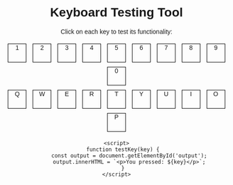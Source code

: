<!DOCTYPE html>
<html lang="en">
<head>
<meta charset="UTF-8">
<meta name="viewport" content="width=device-width, initial-scale=1.0">
<title>Keyboard Testing Tool</title>
<style>
    body {
        font-family: Arial, sans-serif;
        text-align: center;
    }
    .key {
        display: inline-block;
        width: 40px;
        height: 40px;
        margin: 5px;
        border: 1px solid #000;
        cursor: pointer;
    }
</style>
</head>
<body>
    <h1>Keyboard Testing Tool</h1>
    <p>Click on each key to test its functionality:</p>
    <div id="keyboard">
        <div class="row">
            <div class="key" onclick="testKey('1')">1</div>
            <div class="key" onclick="testKey('2')">2</div>
            <div class="key" onclick="testKey('3')">3</div>
            <div class="key" onclick="testKey('4')">4</div>
            <div class="key" onclick="testKey('5')">5</div>
            <div class="key" onclick="testKey('6')">6</div>
            <div class="key" onclick="testKey('7')">7</div>
            <div class="key" onclick="testKey('8')">8</div>
            <div class="key" onclick="testKey('9')">9</div>
            <div class="key" onclick="testKey('0')">0</div>
        </div>
        <div class="row">
            <div class="key" onclick="testKey('Q')">Q</div>
            <div class="key" onclick="testKey('W')">W</div>
            <div class="key" onclick="testKey('E')">E</div>
            <div class="key" onclick="testKey('R')">R</div>
            <div class="key" onclick="testKey('T')">T</div>
            <div class="key" onclick="testKey('Y')">Y</div>
            <div class="key" onclick="testKey('U')">U</div>
            <div class="key" onclick="testKey('I')">I</div>
            <div class="key" onclick="testKey('O')">O</div>
            <div class="key" onclick="testKey('P')">P</div>
        </div>
        <!-- Add more rows of keys as needed -->
    </div>
    <div id="output"></div>

    <script>
        function testKey(key) {
            const output = document.getElementById('output');
            output.innerHTML = `<p>You pressed: ${key}</p>`;
        }
    </script>
</body>
</html>
